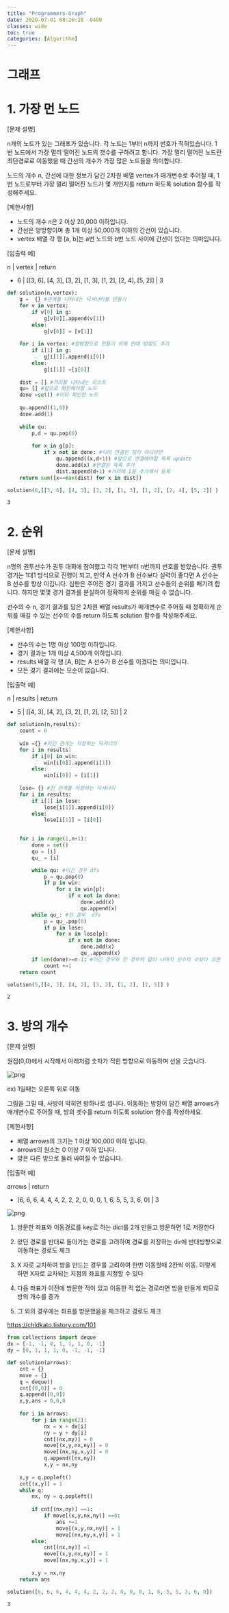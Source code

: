 ```yaml
---
title: "Programmers-Graph"
date: 2020-07-01 08:26:28 -0400
classes: wide
toc: true
categories: [Algorithm]
---
```


# 그래프

# 1. 가장 먼 노드

[문제 설명]

n개의 노드가 있는 그래프가 있습니다. 각 노드는 1부터 n까지 번호가 적혀있습니다. 1번 노드에서 가장 멀리 떨어진 노드의 갯수를 구하려고 합니다. 가장 멀리 떨어진 노드란 최단경로로 이동했을 때 간선의 개수가 가장 많은 노드들을 의미합니다.

노드의 개수 n, 간선에 대한 정보가 담긴 2차원 배열 vertex가 매개변수로 주어질 때, 1번 노드로부터 가장 멀리 떨어진 노드가 몇 개인지를 return 하도록 solution 함수를 작성해주세요.

[제한사항]
- 노드의 개수 n은 2 이상 20,000 이하입니다.
- 간선은 양방향이며 총 1개 이상 50,000개 이하의 간선이 있습니다.
- vertex 배열 각 행 [a, b]는 a번 노드와 b번 노드 사이에 간선이 있다는 의미입니다.

[입출력 예]

n	|  vertex	|  return
- 6	|  [[3, 6], [4, 3], [3, 2], [1, 3], [1, 2], [2, 4], [5, 2]]	|  3


```python
def solution(n,vertex):
    g =  {} #관계를 나타내는 딕셔너리를 만들기
    for v in vertex:
        if v[0] in g:
            g[v[0]].append(v[1])
        else:
            g[v[0]] = [v[1]]
            
    for i in vertex: #양방향으로 만들기 위해 반대 방향도 추가
        if i[1] in g:
            g[i[1]].append(i[0])
        else:
            g[i[1]] =[i[0]]
    
    dist = [] #거리를 나타내는 리스트
    qu= [] #앞으로 확인해야할 노드
    done =set() #이미 확인한 노드
    
    qu.append((1,0))
    done.add(1)
    
    while qu:
        p,d = qu.pop(0)
        
        for x in g[p]:
            if x not in done: #이미 연결된 점이 아니라면
                qu.append((x,d+1)) #앞으로 연결해야할 목록 update
                done.add(x) #연결된 목록 추가
                dist.append(d+1) #거리에 1을 추가해서 등록
    return sum([x==max(dist) for x in dist])
```


```python
solution(6,[[3, 6], [4, 3], [3, 2], [1, 3], [1, 2], [2, 4], [5, 2]] )
```




    3



# 2. 순위

[문제 설명]

n명의 권투선수가 권투 대회에 참여했고 각각 1번부터 n번까지 번호를 받았습니다. 권투 경기는 1대1 방식으로 진행이 되고, 만약 A 선수가 B 선수보다 실력이 좋다면 A 선수는 B 선수를 항상 이깁니다. 심판은 주어진 경기 결과를 가지고 선수들의 순위를 매기려 합니다. 하지만 몇몇 경기 결과를 분실하여 정확하게 순위를 매길 수 없습니다.

선수의 수 n, 경기 결과를 담은 2차원 배열 results가 매개변수로 주어질 때 정확하게 순위를 매길 수 있는 선수의 수를 return 하도록 solution 함수를 작성해주세요.

[제한사항]
- 선수의 수는 1명 이상 100명 이하입니다.
- 경기 결과는 1개 이상 4,500개 이하입니다.
- results 배열 각 행 [A, B]는 A 선수가 B 선수를 이겼다는 의미입니다.
- 모든 경기 결과에는 모순이 없습니다.

[입출력 예]

n	| results	|  return
- 5	|  [[4, 3], [4, 2], [3, 2], [1, 2], [2, 5]]	|  2


```python
def solution(n,results):  
    count = 0
    
    win ={} #이긴 관게는 저장하는 딕셔너리
    for i in results:
        if i[0] in win:
            win[i[0]].append(i[1])
        else:
            win[i[0]] = [i[1]]
            
    lose= {} #진 관계를 저장하는 딕셔너리
    for i in results:
        if i[1] in lose:
            lose[i[1]].append(i[0])
        else:
            lose[i[1]] = [i[0]]

            
    for i in range(1,n+1):
        done = set()
        qu = [i]
        qu_ = [i]

        while qu: #이긴 경우 dfs
            p = qu.pop(0)
            if p in win:
                for x in win[p]:
                    if x not in done:
                        done.add(x)
                        qu.append(x)
        while qu_: #진 경우  dfs
            p = qu_.pop(0)
            if p in lose:
                for x in lose[p]:
                    if x not in done:
                        done.add(x)
                        qu_.append(x)
        if len(done)>=n-1: #이긴 경우와 진 경우의 합이 나머지 선수의 수보다 크면 순위를 가릴 수 있음
            count +=1
    return count
```


```python
solution(5,[[4, 3], [4, 2], [3, 2], [1, 2], [2, 5]] )
```




    2



# 3. 방의 개수

[문제 설명]

원점(0,0)에서 시작해서 아래처럼 숫자가 적힌 방향으로 이동하며 선을 긋습니다.

![png](/images/programmers_files/g0.png)

ex) 1일때는 오른쪽 위로 이동

그림을 그릴 때, 사방이 막히면 방하나로 샙니다.
이동하는 방향이 담긴 배열 arrows가 매개변수로 주어질 때, 방의 갯수를 return 하도록 solution 함수를 작성하세요.

[제한사항]
- 배열 arrows의 크기는 1 이상 100,000 이하 입니다.
- arrows의 원소는 0 이상 7 이하 입니다.
- 방은 다른 방으로 둘러 싸여질 수 있습니다.

[입출력 예]

arrows	|  return
- [6, 6, 6, 4, 4, 4, 2, 2, 2, 0, 0, 0, 1, 6, 5, 5, 3, 6, 0]	|  3

![png](/images/programmers_files/g1.png)


1. 방문한 좌표와 이동경로를 key로 하는 dict를 2개 만들고 방문하면 1로 저장한다

2. 왔던 경로를 반대로 돌아가는 경로를 고려하여 경로를 저장하는 dir에 반대방향으로 이동하는 경로도 체크

3. X 자로 교차하여 방을 만드는 경우를 고려하여 한번 이동할때 2칸씩 이동. 이렇게 하면 X자로 교차되는 지점의 좌표를 지정할 수 있다
4. 다음 좌표가 이전에 방문한 적이 있고 이동한 적 없는 경로라면 방을 만들게 되므로 방의 개수를 증가

5. 그 외의 경우에는 좌표를 방문했음을 체크하고 경로도 체크

https://chldkato.tistory.com/101


```python
from collections import deque
dx = [-1, -1, 0, 1, 1, 1, 0, -1]
dy = [0, 1, 1, 1, 0, -1, -1, -1]

def solution(arrows):
    cnt = {}
    move = {}
    q = deque()
    cnt[(0,0)] = 0
    q.append([0,0])
    x,y,ans = 0,0,0
    
    for i in arrows:
        for j in range(2):
            nx = x + dx[i]
            ny = y + dy[i]
            cnt[(nx,ny)] = 0
            move[(x,y,nx,ny)] = 0
            move[(nx,ny,x,y)] = 0
            q.append([nx,ny])
            x,y = nx,ny
            
    x,y = q.popleft()
    cnt[(x,y)] = 1
    while q:
        nx, ny = q.popleft()
        
        if cnt[(nx,ny)] ==1:
            if move[(x,y,nx,ny)] ==0:
                ans +=1
                move[(x,y,nx,ny)] = 1
                move[(nx,ny,x,y)] = 1
        else:
            cnt[(nx,ny)] =1
            move[(x,y,nx,ny)] = 1
            move[(nx,ny,x,y)] = 1
                
        x,y = nx,ny
    return ans
```


```python
solution([6, 6, 6, 4, 4, 4, 2, 2, 2, 0, 0, 0, 1, 6, 5, 5, 3, 6, 0])
```




    3


